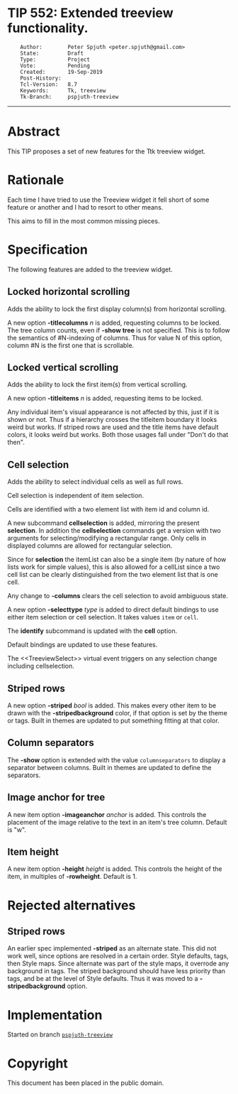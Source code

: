 # TIP 552: Extended treeview functionality.
        Author:        Peter Spjuth <peter.spjuth@gmail.com>
        State:         Draft
        Type:          Project
        Vote:          Pending
        Created:       19-Sep-2019
        Post-History:
        Tcl-Version:   8.7
        Keywords:      Tk, treeview
        Tk-Branch:     pspjuth-treeview
-----

# Abstract

This TIP proposes a set of new features for the Ttk treeview widget.

# Rationale

Each time I have tried to use the Treeview widget it fell short of some
feature or another and I had to resort to other means.

This aims to fill in the most common missing pieces.

# Specification

The following features are added to the treeview widget.

## Locked horizontal scrolling

Adds the ability to lock the first display column(s) from horizontal scrolling.

A new option **-titlecolumns** *n* is added, requesting columns to be locked.
The tree column counts, even if **-show tree** is not specified.
This is to follow the semantics of #N-indexing of columns.
Thus for value N of this option, column #N is the first one that is scrollable.

## Locked vertical scrolling

Adds the ability to lock the first item(s) from vertical scrolling.

A new option **-titleitems** *n* is added, requesting items to be locked.

Any individual item's visual appearance is not affected by this, just if it is shown
or not. Thus if a hierarchy crosses the titleitem boundary it looks weird but
works. If striped rows are used and the title items have default colors, it looks
weird but works.  Both those usages fall under "Don't do that then".

## Cell selection

Adds the ability to select individual cells as well as full rows.

Cell selection is independent of item selection.

Cells are identified with a two element list with item id and column id.

A new subcommand **cellselection** is added, mirroring the present **selection**.
In addition the **cellselection** commands get
a version with two arguments for selecting/modifying a rectangular range.
Only cells in displayed columns are allowed for rectangular selection.

Since for **selection** the itemList can also be a single item (by nature of
how lists work for simple values), this is also allowed for a cellList since
a two cell list can be clearly distinguished from the two element list that
is one cell.

Any change to **-columns** clears the cell selection to avoid ambiguous state.

A new option **-selecttype** *type* is added to direct default bindings to
use either item selection or cell selection. It takes values `item` or `cell`.

The **identify** subcommand is updated with the **cell** option.

Default bindings are updated to use these features.

The \<\<TreeviewSelect\>\> virtual event triggers on any selection change including cellselection.

## Striped rows

A new option **-striped** *bool* is added. This makes every other item to be
drawn with the **-stripedbackground** color, if that option is set by the
theme or tags.
Built in themes are updated to put something fitting at that color.

## Column separators

The **-show** option is extended with the value `columnseparators` to
display a separator between columns.
Built in themes are updated to define the separators.

## Image anchor for tree

A new item option **-imageanchor** *anchor* is added.
This controls the placement of the image relative to the text in an
item's tree column. Default is "w".

## Item height

A new item option **-height** *height* is added.
This controls the height of the item, in multiples of **-rowheight**. Default is 1.

# Rejected alternatives

## Striped rows

An earlier spec implemented **-striped** as an alternate state. This did not
work well, since options are resolved in a certain order. Style defaults,
tags, then Style maps. Since alternate was part of the style maps, it overrode
any background in tags. The striped background should have less priority than
tags, and be at the level of Style defaults.
Thus it was moved to a **-stripedbackground** option.

# Implementation

Started on branch [`pspjuth-treeview`](https://core.tcl-lang.org/tk/timeline?r=pspjuth-treeview)

# Copyright

This document has been placed in the public domain.
